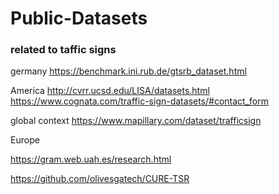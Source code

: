 # Public-Datasets

### related to taffic signs


germany 
https://benchmark.ini.rub.de/gtsrb_dataset.html

America
http://cvrr.ucsd.edu/LISA/datasets.html
https://www.cognata.com/traffic-sign-datasets/#contact_form

global context
https://www.mapillary.com/dataset/trafficsign

Europe

https://gram.web.uah.es/research.html

https://github.com/olivesgatech/CURE-TSR


